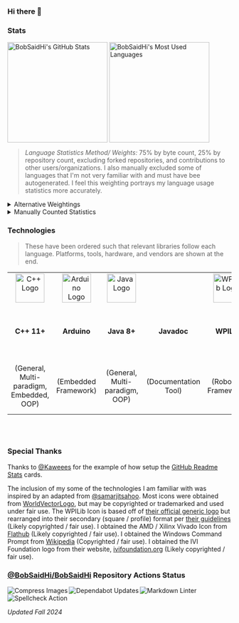 ### Hi there 👋

<!--
**BobSaidHi/BobSaidHi** is a ✨ _special_ ✨ repository because its `README.md` (this file) appears on your GitHub profile.

Here are some ideas to get you started:

- 🔭 I’m currently working on ...
- 🌱 I’m currently learning ...
- 👯 I’m looking to collaborate on ...
- 🤔 I’m looking for help with ...
- 💬 Ask me about ...
- 📫 How to reach me: ...
- 😄 Pronouns: ...
- ⚡ Fun fact: ...
-->

### Stats

<!-- Public Instance
![BobSaidHi's GitHub stats](https://github-readme-stats.vercel.app/api?username=BobSaidHi&show_icons=true&theme=transparent) ![Top Langs](https://github-readme-stats.vercel.app/api/top-langs/?username=BobSaidHi&exclude_repo=&hide=Dockerfile,Processing)
-->

<!-- Private Instance, slightly more accurate, especially for the main stats card -->
<!-- This alignment is still less than ideal though
![BobSaidHi's GitHub stats](https://github-readme-stats-omega-drab-90.vercel.app/api?username=BobSaidHi&show_icons=true&theme=transparent) ![Top Langs](https://github-readme-stats-omega-drab-90.vercel.app/api/top-langs/?username=BobSaidHi&exclude_repo=&hide=Dockerfile,Processing)
-->

<!-- Begin HTML -->
<!-- Private Instance w/ better formatting -->
<div>
  <img height=225 align="center"
    src="https://github-readme-stats-omega-drab-90.vercel.app/api?username=BobSaidHi&show_icons=true&theme=transparent"
    alt="BobSaidHi's GitHub Stats" />
  <img height=225 align="center"
    src="https://github-readme-stats-omega-drab-90.vercel.app/api/top-langs/?username=BobSaidHi&exclude_repo=&hide=Dockerfile,Processing,C,VHDL&size_weight=0.75&count_weight=0.25&langs_count=5"
    alt="BobSaidHi's Most Used Languages" />
</div>
<!-- End HTML -->

> *Language Statistics Method/ Weights:* 75% by byte count, 25% by repository count, excluding forked repositories, and contributions to other users/organizations.  I also manually excluded some of languages that I'm not very familiar with and must have bee autogenerated.  I feel this weighting portrays my language usage statistics more accurately.
<!-- Apparently, details is an actual HTML element, but GitHub officially supports mixing it with Mardown -->
<details>
<summary>Alternative Weightings</summary>

| <center>Default Weighting<br>(100% by byte count, 0% by repository count)</center> | <center>Recommended Weighting<br>(50% by byte count, 50% by repository count)</center> |
| --- | --- |
| <center><img height=450 align="center" src="https://github-readme-stats-omega-drab-90.vercel.app/api/top-langs/?username=BobSaidHi&exclude_repo=&hide=Dockerfile,Processing,VHDL,Perl,Makefile&size_weight=1&count_weight=0.5&langs_count=9" alt="BobSaidHi's Most Used Languages" /></center> | <center><img height=450 align="center" src="https://github-readme-stats-omega-drab-90.vercel.app/api/top-langs/?username=BobSaidHi&exclude_repo=&hide=Dockerfile,Processing,VHDL,Perl,Makefile&size_weight=0.5&count_weight=0.5&langs_count=10" alt="BobSaidHi's Most Used Languages" /></center> |

</details>

<details>
<summary>Manually Counted Statistics</summary>

> Only counting the top languages in each repository.
>
> Mixed C++ and Python repositories are likely not counted properly.
> Mixed SystemVerilog, Other HDL, and Assembly repositories are likely not counted properly
>
> *Updated Fall 2024*

| Language    | Repositories Count | Files Count | Percentage Repos / Files |
| ---     | ---   | ---   | ---       |
| Java   | 27  | 278  | 53% / 63% |
| SystemVerilog      | 05  | 100  | 10% / 22% |
| Python | 13  | 036  | 25% / 08% |
| C++/C   | 05   | 20  | 10% / 05% |
| ASM    | 01   | 13  | 02% / 03% |
| **TOTALS**   | **51**  | **439**  | **100% / 100%** |

</details>

### Technologies

> These have been ordered such that relevant libraries follow each language.  Platforms, tools, hardware, and vendors are shown at the end.

<!-- Begin HTML -->
<!-- Programming Languages -->
<table>
  <!-- Icons -->
  <tr>
    <!-- Programming Languages -->
    <!-- C++ -->
    <td align="center">
      <div style="min-width:80px;">
        <img src="https://cdn.worldvectorlogo.com/logos/c.svg" alt="C++ Logo" width="65" />
      </div>
    </td>
    <td align="center">
      <div style="min-width:80px;">
        <img src="https://cdn.worldvectorlogo.com/logos/arduino-1.svg" alt="Arduino Logo" width="65" />
      </div>
    </td>
    <!-- Java -->
    <td align="center">
      <div style="min-width:80px;">
        <img src="https://cdn.worldvectorlogo.com/logos/java-14.svg" alt="Java Logo" width="65" />
      </div>
    </td>
    <td align="center">
      <div style="min-width:80px;">
      </div>
    </td>
    <td align="center">
      <div style="min-width:80px;">
        <img src="https://github.com/user-attachments/assets/0612e8f0-f786-4159-861a-738c06d36ccf" alt="WPILib Logo" width="65" />
      </div>
    </td>
    <!-- Python -->
    <td align="center">
      <div style="min-width:80px;">
        <img src="https://cdn.worldvectorlogo.com/logos/python-5.svg" alt="Python Logo" width="65" />
      </div>
    </td>
    <td align="center" rowspan="1">
      <div style="min-width:140px;">
        <i>Additional Python Libraries</i>
      </div>
    </td>
    <!-- HDLs -->
    <td align="center">
      <div style="min-width:80px;">
      </div>
    </td>
    <td align="center">
      <div style="min-width:140px;">
        <img
          src="https://flathub.org/_next/image?url=https%3A%2F%2Fdl.flathub.org%2Fmedia%2Fcom%2Fgithub%2Fcorna.Vivado%2F07ad2cd5a0a53383dce2081f799f9726%2Ficons%2F128x128%2Fcom.github.corna.Vivado.png&w=256&q=100"
          alt="Vivado Logo" width="65" />
      </div>
    </td>
    <!-- Markup Languages -->
    <td align="center">
      <div style="min-width:80px;">
        <img src="https://cdn.worldvectorlogo.com/logos/html-1.svg" alt="HTML Logo" width="65" />
      </div>
    </td>
    <td align="center">
      <div style="min-width:80px;">
        <img src="https://cdn.worldvectorlogo.com/logos/markdown.svg" alt="Markdown Logo" width="65" />
      </div>
    </td>
    <!-- Scripting Languages -->
    <td align="center">
      <div style="min-width:80px;">
        <img src="https://upload.wikimedia.org/wikipedia/en/e/ef/Command_prompt_icon_%28windows%29.png" alt="Command Prompt Icon"
          width="65" />
      </div>
    </td>
    <td align="center">
      <div style="min-width:140px;">
        <img src="https://ivifoundation.org/assets/images/square-logo.png" alt="IVI Foundation Logo" width="65" />
    </td>
    <!-- Tools -->
    <td align="center">
      <div style="min-width:80px;">
      </div>
    </td>
    <td align="center">
      <div style="min-width:80px;">
        <img src="https://cdn.worldvectorlogo.com/logos/draw-io.svg" alt="Draw.io Logo" width="65" />
    </td>
    <td align="center">
      <div style="min-width:80px;">
    </td>
    <!-- OS -->
    <td align="center">
      <div style="min-width:80px;">
        <img src="https://cdn.worldvectorlogo.com/logos/microsoft-windows-22.svg" alt="Windows 10 Logo" width="65" />
      </div>
    </td>
    <td align="center">
      <div style="min-width:80px;">
        <img src="https://cdn.worldvectorlogo.com/logos/debian-2.svg" alt="Debian Logo" width="65" />
    </td>
    <!-- Developer Platforms -->
    <td align="center">
      <div style="min-width:80px;">
        <img src="https://cdn.worldvectorlogo.com/logos/github-icon-1.svg" alt="GitHub Logo" width="65" />
      </div>
    </td>
    <td align="center">
      <div style="min-width:80px;">
      </div>
    </td>
    <td align="center">
      <div style="min-width:80px;">
        <img src="https://cdn.worldvectorlogo.com/logos/gitlab.svg" alt="GitLab Logo" width="65" />
    </td>
    <!-- IDEs -->
    <td align="center">
      <div style="min-width:80px;">
        <img src="https://cdn.worldvectorlogo.com/logos/visual-studio-code-1.svg" alt="VS Code Logo" width="65" />
      </div>
    </td>
    <td align="center">
      <div style="min-width:80px;">
        <img src="https://cdn.worldvectorlogo.com/logos/jetbrains-pycharm.svg" alt="PyCharm Logo" width="65" />
      </div>
    </td>
    <td align="center">
      <div style="min-width:80px;">
        <img src="https://cdn.worldvectorlogo.com/logos/intellij-idea-1.svg" alt="JetBrains IDEA Logo" width="65" />
      </div>
    </td>
    <td align="center">
      <div style="min-width:80px;">
        <img src="https://cdn.worldvectorlogo.com/logos/eclipse-11.svg" alt="Eclipse Logo" width="65" />
      </div>
    </td>
    <td align="center">
      <div style="min-width:80px;">
        <img src="https://cdn.worldvectorlogo.com/logos/notepadd-.svg" alt="Notepad++ Logo" width="65" />
      </div>
    </td>
    <!-- Additional Software -->
    <td align="center" rowspan="1">
      <div style="min-width:140px;">
        <b><i>Additional Software</i></b>
      </div>
    </td>
    <!-- CAD Software -->
    <td align="center" rowspan="1">
      <div style="min-width:140px;">
        <b><i>CAD Software</i></b>
      </div>
    </td>
    <!-- Office Software -->
    <td align="center" rowspan="1">
      <div style="min-width:140px;">
        <b><i>Office Software</i></b>
      </div>
    </td>
    <!-- Selected COTS Part OEMs -->
    <td align="center" rowspan="1">
      <div style="min-width:140px;">
        <b><i>Selected COTS Part OEMs</i></b>
      </div>
    </td>
    <!-- Selected Equipment OEMs -->
    <td align="center" rowspan="1">
      <div style="min-width:140px;">
        <b><i>Selected Equipment OEMs</i></b>
      </div>
    </td>
    <!-- Additional Favorite Vendors -->
    <td align="center" rowspan="1">
      <div style="min-width:140px;">
        <b><i>Additional Favorite Vendors</i></b>
      </div>
    </td>
  </tr>
  <!-- Names  -->
  <tr>
    <!-- Programming Languages -->
    <!-- C++ -->
    <td align="center">
      <div style="min-width:80px;">
        <b>C++ 11+</b>
      </div>
    </td>
    <td align="center">
      <div style="min-width:80px;">
        <b>Arduino</b>
      </div>
    </td>
    <!-- Java -->
    <td align="center">
      <div style="min-width:80px;">
        <b>Java 8+</b>
      </div>
    </td>
    <td align="center">
      <div style="min-width:80px;">
        <b>Javadoc</b>
      </div>
    </td>
    <td align="center">
      <div style="min-width:80px;">
        <b>WPILib</b>
      </div>
    </td>
    <!-- Python -->
    <td align="center">
      <div style="min-width:80px;">
        <b>Python 3</b>
      </div>
    </td>
    <td align="center" rowspan="2">
      <div style="min-width:140px;">
        Easy SCPI<br>
        logging<br>
        ODrive<br>
        PySimpleGui<br>
        PyVISA<br>
        Requests<br>
      </div>
    </td>
    <!-- HDLs -->
    <td align="center">
      <div style="min-width:80px;">
        <b>SystemVerilog</b>
      </div>
    </td>
    <td align="center">
      <div style="min-width:140px;">
        AMD (Xilinx) <b>Vivado</b>
      </div>
    </td>
    <!-- Markup Languages -->
    <td align="center">
      <div style="min-width:80px;">
        <b>HTML</b>
      </div>
    </td>
    <td align="center">
      <div style="min-width:80px;">
        <b>Markdown</b>
      </div>
    </td>
    <!-- Scripting Languages -->
    <td align="center">
      <div style="min-width:80px;">
        <b>Windows CMD</b>
      </div>
    </td>
    <td align="center">
      <div style="min-width:140px;">
        <b>Standard Commands for Programmable Instruments (SCPI)</b>
    </td>
    <!-- Tools -->
    <td align="center">
      <div style="min-width:80px;">
        <b>Doxygen</b>
      </div>
    </td>
    <td align="center">
      <div style="min-width:80px;">
        <b>Draw.io</b>
    </td>
    <td align="center">
      <div style="min-width:80px;">
        <b>WireViz</b>
    </td>
    <!-- OS -->
    <td align="center">
      <div style="min-width:80px;">
        <b>Windows 7/8/10+</b>
      </div>
    </td>
    <td align="center">
      <div style="min-width:80px;">
        <b>Debian Linux</b>
    </td>
    <!-- Developer Platforms -->
    <td align="center">
      <div style="min-width:80px;">
        <b>GitHub</b>
      </div>
    </td>
    <td align="center">
      <div style="min-width:80px;">
        <b>GitHub Actions</b>
      </div>
    </td>
    <td align="center">
      <div style="min-width:80px;">
        <b>GitLab</b>
    </td>
    <!-- IDEs -->
    <td align="center">
      <div style="min-width:80px;">
        Microsoft <b>Visual Studio Code</b>
      </div>
    </td>
    <td align="center">
      <div style="min-width:80px;">
        JetBrains <b>Pycharm</b>
      </div>
    </td>
    <td align="center">
      <div style="min-width:80px;">
        JetBrains <b>IDEA</b>
      </div>
    </td>
    <td align="center">
      <div style="min-width:80px;">
        <b>Eclipse</b>
      </div>
    </td>
    <td align="center">
      <div style="min-width:80px;">
        <b>Notepad++</b>
      </div>
    </td>
    <!-- Additional Software -->
    <td align="center" rowspan="2">
      <div style="min-width:140px;">
        Confluence<br>
        Git<br>
        Jira<br>
        PuTTY<br>
        Trello<br>
      </div>
    </td>
    <!-- CAD Software -->
    <td align="center" rowspan="2">
      <div style="min-width:140px;">
        Autodesk AutoCad<br>
        Autodesk Fusion360<br>
        Autodesk Revit<br>
        DigiKey Scheme-It<br>
      </div>
    </td>
    <!-- Office Software -->
    <td align="center" rowspan="2">
      <div style="min-width:140px;">
        Adobe Acrobat<br>
        Apache OpenOffice<br>
        Google Workspace<br>
        Microsoft Office<br>
      </div>
    </td>
    <!-- Selected COTS Part OEMs -->
    <td align="center" rowspan="2">
      <div style="min-width:220px;">
        Adafruit Industries<br>
        Arduino (Uno Rev3)<br>
        Cross the Road Electronics<br>
        Digilent (Basys 3 Artix-7 FPGA)<br>
        Espressif Systems (ESP32)<br>
        National Instruments (roboRIO)<br>
        Raspberry Pi (3b)<br>
        REV Robotics<br>
        VEX Robotics<br>
      </div>
    </td>
    <!-- Selected Equipment OEMs -->
    <td align="center" rowspan="2">
      <div style="min-width:150px;">
        Agilent Technologies, Inc.<br>
        Asus<br>
        Dell<br>
        HP<br>
        Keysight Technologies<br>
        Netgear<br>
        RIGOL Technologies<br>
        Siglent Technologies<br>
      </div>
    </td>
    <!-- Additional Favorite Vendors -->
    <td align="center" rowspan="2">
      <div style="min-width:140px;">
        AndyMark, Inc.<br>
        Digi-Key Electronics<br>
        Grainger<br>
      </div>
    </td>
  </tr>
  <!-- Entry Types -->
  <tr>
    <!-- Programming Languages -->
    <!-- C++ -->
    <td align="center">
      <div style="min-width:80px;">
        (General, Multi-paradigm, Embedded, OOP)
      </div>
    </td>
    <td align="center">
      <div style="min-width:80px;">
        (Embedded Framework)
      </div>
    </td>
    <!-- Java -->
    <td align="center">
      <div style="min-width:80px;">
        (General, Multi-paradigm, OOP)
      </div>
    </td>
    <td align="center">
      <div style="min-width:80px;">
        (Documentation Tool)
      </div>
    </td>
    <td align="center">
      <div style="min-width:80px;">
        (Robotics Framework)
      </div>
    </td>
    <!-- Python -->
    <td align="center">
      <div style="min-width:80px;">
        (General, Scripting, Multi-paradigm, OOP)
      </div>
    </td>
    <!-- Python -->
    <!-- HDLs -->
    <td align="center">
      <div style="min-width:80px;">
        (Hardware Description Language)
      </div>
    </td>
    <td align="center">
      <div style="min-width:140px;">
        (FPGA Design Suite)
      </div>
    </td>
    <!-- Markup Languages -->
    <td align="center">
      <div style="min-width:80px;">
        (Markup)
      </div>
    </td>
    <td align="center">
      <div style="min-width:80px;">
        (Markup)
      </div>
    </td>
    <!-- Scripting Languages -->
    <td align="center">
      <div style="min-width:80px;">
        (Shell)
      </div>
    </td>
    <td align="center">
      <div style="min-width:140px;">
        (Shell Commands)
    </td>
    <!-- Tools -->
    <td align="center">
      <div style="min-width:80px;">
        (Documentation Tool)
      </div>
    </td>
    <td align="center">
      <div style="min-width:80px;">
        (General Diagramming Tool)
      </div>
    </td>
    <td align="center">
      <div style="min-width:80px;">
        (Wiring Diagramming Tool)
    </td>
    <!-- OS -->
    <td align="center">
      <div style="min-width:80px;">
        (OS)
      </div>
    </td>
    <td align="center">
      <div style="min-width:80px;">
        (OS)
    </td>
    <!-- Developer Platforms -->
    <td align="center">
      <div style="min-width:80px;">
        (Developer Platform)
      </div>
    </td>
    <td align="center">
      <div style="min-width:80px;">
        (CI/CD)
      </div>
    </td>
    <td align="center">
      <div style="min-width:80px;">
        (Developer Platform)
    </td>
    <!-- IDEs -->
    <td align="center">
      <div style="min-width:80px;">
        (General IDE)
      </div>
    </td>
    <td align="center">
      <div style="min-width:80px;">
        (IDE)
      </div>
    </td>
    <td align="center">
      <div style="min-width:80px;">
        (IDE)
      </div>
    </td>
    <td align="center">
      <div style="min-width:80px;">
        (IDE)
      </div>
    </td>
    <td align="center">
      <div style="min-width:80px;">
        (Text Editor)
      </div>
    </td>
    <!-- Additional Software -->
    <!-- CAD Software -->
    <!-- Office Software -->
    <!-- Selected COTS Part OEMs -->
    <!-- Selected Equipment OEMs -->
    <!-- Additional Favorite Vendors -->
  </tr>
</table>
<!-- End HTML -->

<br>
<br>

### Special Thanks

Thanks to [@Kaweees](https://github.com/Kaweees/Kaweees/blob/master/README.md) for the example of how setup the [GitHub Readme Stats](https://github.com/anuraghazra/github-readme-stats#readme) cards.

The inclusion of my some of the technologies I am familiar with was inspired by an adapted from [@samarjitsahoo](https://github.com/samarjitsahoo#-my-tech-stack).  Most icons were obtained from [WorldVectorLogo](https://worldvectorlogo.com), but may be copyrighted or trademarked and used under fair use.  The WPILib Icon is based off of [their official generic logo](https://github.com/wpilibsuite/branding/blob/main/wpilib-generic.svg) but rearranged into their secondary (square / profile) format per [their guidelines](https://github.com/wpilibsuite/branding/blob/main/WPILib-Logo-Branding-Guidelines-2024.pdf)  (Likely copyrighted / fair use).  I obtained the AMD / Xilinx Vivado Icon from [Flathub](https://flathub.org/apps/com.github.corna.Vivado) (Likely copyrighted / fair use).  I obtained the Windows Command Prompt from [Wikipedia](https://en.wikipedia.org/wiki/File:Command_prompt_icon_(windows).png) (Copyrighted / fair use). I obtained the IVI Foundation logo from their website, [ivifoundation.org](https://www.ivifoundation.org/) (Likely copyrighted / fair use).

### [@BobSaidHi/BobSaidHi](https://github.com/BobSaidHi/BobSaidHi) Repository Actions Status

<!-- Begin HTML -->
<div>
  <a href="https://github.com/BobSaidHi/BobSaidHi/actions/workflows/imageActions.yml"><img align="left"
      src="https://github.com/BobSaidHi/BobSaidHi/actions/workflows/imageActions.yml/badge.svg" alt="Compress Images" /></a>
  <a href="https://github.com/BobSaidHi/BobSaidHi/actions/workflows/dependabot/dependabot-updates"><img align="left"
      src="https://github.com/BobSaidHi/BobSaidHi/actions/workflows/dependabot/dependabot-updates/badge.svg" alt="Dependabot Updates" /></a>
  <a href="https://github.com/BobSaidHi/BobSaidHi/actions/workflows/markdownwonLinter.yml"><img align="left"
      src="https://github.com/BobSaidHi/BobSaidHi/actions/workflows/markdownwonLinter.yml/badge.svg" alt="Markdown Linter" /></a>
  <a href="https://github.com/BobSaidHi/BobSaidHi/actions/workflows/spell.yml"><img align="left"
      src="https://github.com/BobSaidHi/BobSaidHi/actions/workflows/spell.yml/badge.svg" alt="Spellcheck Action" /></a>
</div>
<!-- End HTML -->

<br>
<br>

*Updated Fall 2024*

